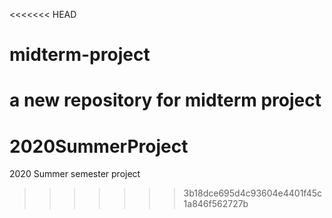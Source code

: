 <<<<<<< HEAD
# midterm-project
a new repository for midterm project
=======
# 2020SummerProject
2020 Summer semester project
>>>>>>> 3b18dce695d4c93604e4401f45c1a846f562727b
